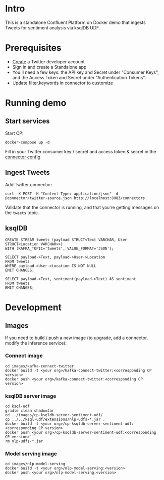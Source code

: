 # Intro

This is a standalone Confluent Platform on Docker demo that ingests Tweets for sentiment analysis via ksqlDB UDF.

# Prerequisites

- [Create](https://developer.twitter.com/en) a Twitter developer account
- Sign in and create a Standalone app
- You'll need a few keys: the API key and Secret under "Consumer Keys", and the Access Token and Secret under "Authentication Tokens".
- Update filter.keywords in connector to customize

# Running demo
## Start services
Start CP:
```
docker-compose up -d
```

Fill in your Twitter consumer key / secret and access token & secret in the [connector config](connector/twitter-source.json).

## Ingest Tweets
Add Twitter connector:

```
curl -X POST -H "Content-Type: application/json" -d @connector/twitter-source.json http://localhost:8083/connectors
```

Validate that the connector is running, and that you're getting messages on the `tweets` topic.

## ksqlDB

```
CREATE STREAM tweets (payload STRUCT<Text VARCHAR, User STRUCT<Location VARCHAR>>)
WITH (KAFKA_TOPIC='tweets', VALUE_FORMAT='JSON');

SELECT payload->Text, payload->User->Location
FROM tweets
WHERE payload->User->Location IS NOT NULL
EMIT CHANGES;

SELECT payload->Text, sentiment(payload->Text) AS sentiment
FROM tweets
EMIT CHANGES;
```


# Development

## Images
If you need to build / push a new image (to upgrade, add a connector, modify the inference service):

### Connect image
```
cd images/kafka-connect-twitter
docker build -t <your org>/kafka-connect-twitter:<corresponding CP version>
docker push <your org>/kafka-connect-twitter:<corresponding CP version>
```

### ksqlDB server image
```
cd ksql-udf
gradle clean shadowJar
cd ../images/cp-ksqldb-server-sentiment-udf/
cp ../../ksql-udf/extensions/nlp-udfs-*.jar .
docker build -t <your org>/cp-ksqldb-server-sentiment-udf:<corresponding CP version>
docker push <your org>/cp-ksqldb-server-sentiment-udf:<corresponding CP version>```
rm nlp-udfs-*.jar
```

### Model serving image
```
cd images/nlp-model-serving
docker build -t <your org>/nlp-model-serving:<version>
docker push <your org>/nlp-model-serving:<version>
```
